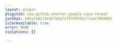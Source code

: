 ```yaml
---
layout: plugin
pluginId: com.github.sherter.google-java-format
jarSha1: 645a7a8174ed2fb0af275f9347bc77aa170d4802
isJarAvailable: true
error: NONE
violations: []

---
```

